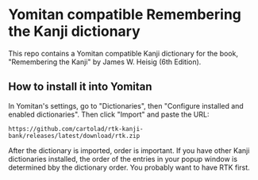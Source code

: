 # Yomitan compatible Remembering the Kanji dictionary

This repo contains a Yomitan compatible Kanji dictionary for the book,
"Remembering the Kanji" by James W. Heisig (6th Edition).

## How to install it into Yomitan

In Yomitan's settings, go to "Dictionaries", then "Configure installed and
enabled dictionaries".  Then click "Import" and paste the URL:

`https://github.com/cartolad/rtk-kanji-bank/releases/latest/download/rtk.zip`

After the dictionary is imported, order is important.  If you have other Kanji
dictionaries installed, the order of the entries in your popup window is
determined bby the dictionary order.  You probably want to have RTK first.

